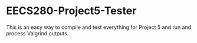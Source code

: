 # EECS280-Project5-Tester
This is an easy way to compile and test everything for Project 5 and run and process Valgrind outputs.
